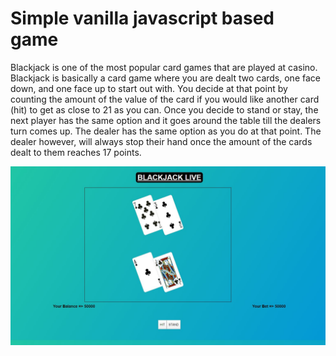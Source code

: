 # Simple vanilla javascript based game

Blackjack is one of the most popular card games that are played at casino.
Blackjack is basically a card game where you are dealt two cards, one face down, and one face up to start out with. You decide at that point by counting the amount of the value of the card if you would like another card (hit) to get as close to 21 as you can. Once you decide to stand or stay, the next player has the same option and it goes around the table till the dealers turn comes up. The dealer has the same option as you do at that point. The dealer however, will always stop their
hand once the amount of the cards dealt to them reaches 17 points.

![screenshot](./src/Capture.jpg)
